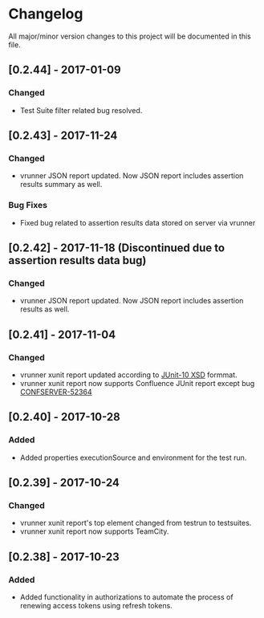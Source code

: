 # Changelog
All major/minor version changes to this project will be documented in this file.

## [0.2.44] - 2017-01-09
### Changed
- Test Suite filter related bug resolved.

## [0.2.43] - 2017-11-24
### Changed
- vrunner JSON report updated. Now JSON report includes assertion results summary as well.

### Bug Fixes
- Fixed bug related to assertion results data stored on server via vrunner


## [0.2.42] - 2017-11-18 (Discontinued due to assertion results data bug)
### Changed
- vrunner JSON report updated. Now JSON report includes assertion results as well.

## [0.2.41] - 2017-11-04
### Changed
- vrunner xunit report updated according to [JUnit-10 XSD](https://github.com/jenkinsci/xunit-plugin/blob/master/src/main/resources/org/jenkinsci/plugins/xunit/types/model/xsd/junit-10.xsd) formmat.
- vrunner xunit report now supports Confluence JUnit report except bug [CONFSERVER-52364](https://jira.atlassian.com/browse/CONFSERVER-52364)

## [0.2.40] - 2017-10-28
### Added
- Added properties executionSource and environment for the test run.

## [0.2.39] - 2017-10-24
### Changed
- vrunner xunit report's top element changed from testrun to testsuites.
- vrunner xunit report now supports TeamCity.

## [0.2.38] - 2017-10-23
### Added
- Added functionality in authorizations to automate the process of renewing access tokens using refresh tokens.
